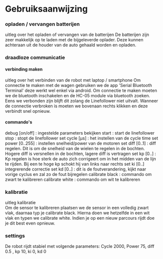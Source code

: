 # Gebruiksaanwijzing

### opladen / vervangen batterijen
uitleg over het opladen of vervangen van de batterijen
De batterijen zijn zeer makkelijk op te laden met de bijgeleverde oplader. Deze kunnen achteraan uit de houder van de auto gehaald worden en opladen.

### draadloze communicatie
#### verbinding maken
uitleg over het verbinden van de robot met laptop / smartphone
Om connectie te maken met de wagen gebruiken we de app 'Serial Bluetooth Terminal' deze werkt wel enkel via android. 
Om connectie te maken moeten we de bluetooth inschakelen en de HC-05 module via bluetooth zoeken. Eens we verbonden zijn blijft dit zolang de Linefollower niet uitvalt. Wanneer de connectie verbroken is moeten we bovenaan rechts klikken en deze verbindt snel opnieuw. 

#### commando's
debug [on/off]  : ingestelde parameters bekijken
start  : start de linefollower
stop  : stopt de linefollower
set cycle [µs]  : het instellen van de cycle time
set power [0..255]  : instellen snelheid/power van de motoren
set diff [0..1]  : diff regelen. Dit is om de snelheid van de wielen te regelen in de bochten. Hogere diff is versnellen in de bochten, lagere diff is vertragen
set kp [0..] : Kp regelen is hoe sterk de auto zich corrigeert om in het midden van de lijn te rijden. Bij een te hoge kp schokt hij van links naar rechts
set ki [0..]  integrerende correctie
set kd [0..]  : dit is de foutverandering, kijkt naar vorige cyclus en zal zo de fout bijregelen
calibrate black  : commando om zwart te kalibreren
calibrate white  : commando om wit te kalibreren

### kalibratie
uitleg kalibratie  
Om de sensor te kalibreren plaatsen we de sensor in een volledig zwart vlak, daarnaa typ je calibrate black. Hierna doen we hetzelfde in een wit vlak en typen we calibrate white. 
Indien je op een nieuw parcours rijdt doe je dit best even opnieuw. 

### settings
De robot rijdt stabiel met volgende parameters:  Cycle 2000, Power 75, diff 0.5 , kp 10, ki 0, kd 0

